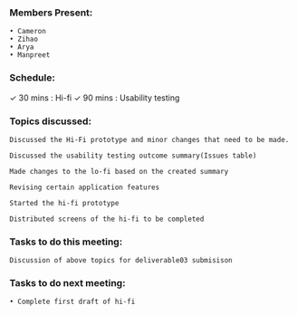 ### Members Present:

    • Cameron
    • Zihao
    • Arya
    • Manpreet

### Schedule:

&check; 30 mins : Hi-fi
&check; 90 mins : Usability testing

### Topics discussed:

    Discussed the Hi-Fi prototype and minor changes that need to be made.

    Discussed the usability testing outcome summary(Issues table)

    Made changes to the lo-fi based on the created summary

    Revising certain application features

    Started the hi-fi prototype

    Distributed screens of the hi-fi to be completed

### Tasks to do this meeting:

    Discussion of above topics for deliverable03 submisison

### Tasks to do next meeting:

    • Complete first draft of hi-fi
